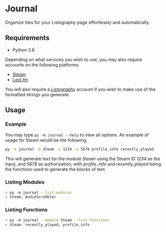 # Journal

Organize tiles for your Listography page effortlessly and automatically.

## Requirements

* Python 3.6

Depending on what services you wish to use, you may also require accounts on the following platforms.

* [*Steam*](https://steamcommunity.com/)
* [*Last.fm*](https://last.fm/)

You will also require a [*Listography*](https://listography.com) account if you wish to make use of the formatted strings you generate.

## Usage

### Example

You may type `py -m journal --help` to view all options. An example of usage for Steam would be the following.

```bash
py -m journal -m Steam -u 1234 -a 5678 profile_info recently_played
```

This will generate text for the module *Steam* using the Steam ID *1234* as the input, and *5678* as authorization, with *profile_info* and *recently_played* being the functions used to generate the blocks of text.

### Listing Modules

```bash
> py -m journal --list-modules
< Steam, AudioScrobbler
```

### Listing Functions

```bash
> py -m journal --module Steam --list-functions
< Steam: recently_played, profile_info
```
